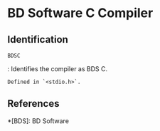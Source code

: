 # BD Software C Compiler

## Identification

`BDSC`

:   Identifies the compiler as BDS C.

    Defined in `<stdio.h>`.

## References

<!-- TODO -->

*[BDS]: BD Software

